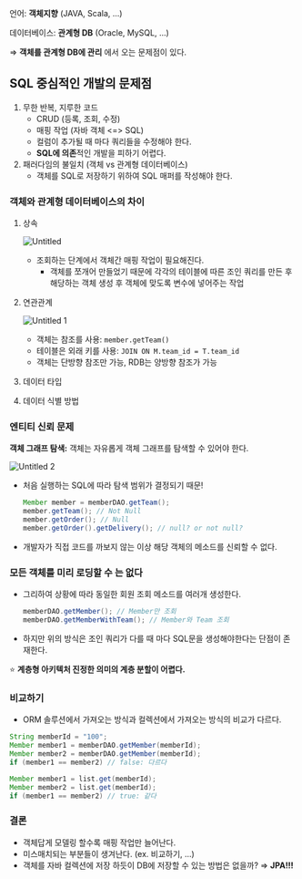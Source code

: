 언어: **객체지향** (JAVA, Scala, ...)

데이터베이스: **관계형 DB** (Oracle, MySQL, ...)

⇒ **객체를 관계형 DB에 관리** 에서 오는 문제점이 있다.

## SQL 중심적인 개발의 문제점

1. 무한 반복, 지루한 코드
    - CRUD (등록, 조회, 수정)
    - 매핑 작업 (자바 객체 <=> SQL)
    - 컬럼이 추가될 때 마다 쿼리들을 수정해야 한다.
    - **SQL에 의존**적인 개발을 피하기 어렵다.
2. 패러다임의 불일치 (객체 vs 관계형 데이터베이스)
    - 객체를 SQL로 저장하기 위하여 SQL 매퍼를 작성해야 한다.

### 객체와 관계형 데이터베이스의 차이

1. 상속
   
    ![Untitled](https://user-images.githubusercontent.com/72686708/138983285-311bd214-f93d-4c62-9abf-fee62b7fc8f8.png)

    - 조회하는 단계에서 객체간 매핑 작업이 필요해진다.
        - 객체를 쪼개어 만들었기 때문에 각각의 테이블에 따른 조인 쿼리를 만든 후 해당하는 객체 생성 후 객체에 맞도록 변수에 넣어주는 작업
2. 연관관계
   
    ![Untitled 1](https://user-images.githubusercontent.com/72686708/138983320-7024a151-d4fe-400d-9179-d4b41db76ef2.png)
    
    - 객체는 참조를 사용: `member.getTeam()`
    - 테이블은 외래 키를 사용: `JOIN ON M.team_id = T.team_id`
    - 객체는 단방향 참조만 가능, RDB는 양방향 참조가 가능
3. 데이터 타입
4. 데이터 식별 방법

### 엔티티 신뢰 문제

**객체 그래프 탐색:** 객체는 자유롭게 객체 그래프를 탐색할 수 있어야 한다.

![Untitled 2](https://user-images.githubusercontent.com/72686708/138983338-63fef023-fdad-4d58-b10f-e697c6997d74.png)

- 처음 실행하는 SQL에 따라 탐색 범위가 결정되기 때문!
  
    ```java
    Member member = memberDAO.getTeam();
    member.getTeam(); // Not Null
    member.getOrder(); // Null
    member.getOrder().getDelivery(); // null? or not null?
    ```
    
- 개발자가 직접 코드를 까보지 않는 이상 해당 객체의 메소드를 신뢰할 수 없다.

### 모든 객체를 미리 로딩할 수 는 없다

- 그리하여 상황에 따라 동일한 회원 조회 메소드를 여러개 생성한다.
  
    ```java
    memberDAO.getMember(); // Member만 조회
    memberDAO.getMemberWithTeam(); // Member와 Team 조회
    ```
    
- 하지만 위의 방식은 조인 쿼리가 다를 때 마다 SQL문을 생성해야한다는 단점이 존재한다.

⭐ **계층형 아키텍처 진정한 의미의 계층 분할이 어렵다.**

### 비교하기

- ORM 솔루션에서 가져오는 방식과 컬렉션에서 가져오는 방식의 비교가 다르다.

```java
String memberId = "100";
Member member1 = memberDAO.getMember(memberId);
Member member2 = memberDAO.getMember(memberId);
if (member1 == member2) // false: 다르다

Member member1 = list.get(memberId);
Member member2 = list.get(memberId);
if (member1 == member2) // true: 같다
```

### 결론

- 객체답게 모델링 할수록 매핑 작업만 늘어난다.
- 미스매치되는 부분들이 생겨난다. (ex. 비교하기, ...)
- 객체를 자바 컬렉션에 저장 하듯이 DB에 저장할 수 있는 방법은 없을까? ⇒ **JPA!!!**
